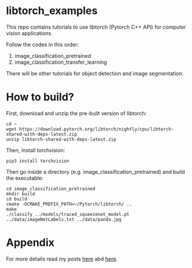 # libtorch_examples
This repo contains tutorials to use libtorch (Pytorch C++ API) for computer vision applications. 

Follow the codes in this order:
1. image_classification_pretrained 
2. image_classification_transfer_learning

There will be other tutorials for object detection and image segmentation.

# How to build?

First, download and unzip the pre-built version of libtorch:
```
cd ~
wget https://download.pytorch.org/libtorch/nightly/cpu/libtorch-shared-with-deps-latest.zip
unzip libtorch-shared-with-deps-latest.zip
```
Then, install torchvision:
```
pip3 install torchvision
```
Then go inside a directory (e.g. image_classification_pretrained) and build the executable:
```
cd image_classification_pretrained
mkdir build
cd build
cmake -DCMAKE_PREFIX_PATH=~/Pytorch/libtorch/ ..
make
./classify ../models/traced_squeezenet_model.pt ../data/imageNetLabels.txt ../data/panda.jpg
```

# Appendix
For more details read my posts [here](http://imrid.net/?p=4403) abd [here](http://imrid.net/?p=4403).
